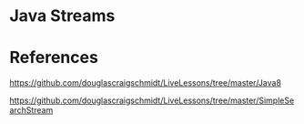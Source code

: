 # Java Streams

References
==========

https://github.com/douglascraigschmidt/LiveLessons/tree/master/Java8

https://github.com/douglascraigschmidt/LiveLessons/tree/master/SimpleSearchStream
